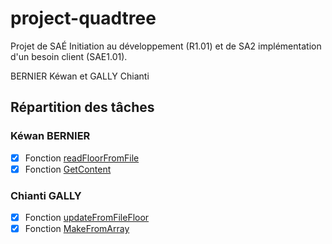 # project-quadtree

Projet de SAÉ Initiation au développement (R1.01) et de SA2 implémentation d'un besoin client (SAE1.01).

BERNIER Kéwan et GALLY Chianti

## Répartition des tâches

### Kéwan BERNIER

- [x] Fonction [readFloorFromFile](./floor/init.go#readFloorFromFile)
- [X] Fonction [GetContent](./quadtree/get.go)

### Chianti GALLY

- [x] Fonction [updateFromFileFloor](./floor/update.go#updateFromFileFloor)
- [x] Fonction [MakeFromArray](./quadtree/make.go)

